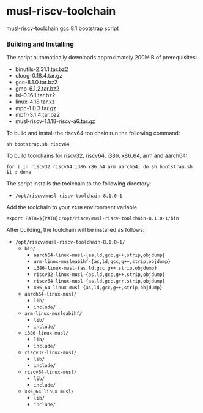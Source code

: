 # musl-riscv-toolchain

musl-riscv-toolchain gcc 8.1 bootstrap script

### Building and Installing

The script automatically downloads approximately 200MiB of prerequisites:

- binutils-2.31.1.tar.bz2
- cloog-0.18.4.tar.gz
- gcc-8.1.0.tar.bz2
- gmp-6.1.2.tar.bz2
- isl-0.16.1.tar.bz2
- linux-4.18.tar.xz
- mpc-1.0.3.tar.gz
- mpfr-3.1.4.tar.bz2
- musl-riscv-1.1.18-riscv-a6.tar.gz

To build and install the riscv64 toolchain run the following command:

```
sh bootstrap.sh riscv64
```

To build toolchains for riscv32, riscv64, i386, x86_64, arm and aarch64:

```
for i in riscv32 riscv64 i386 x86_64 arm aarch64; do sh bootstrap.sh $i ; done
```

The script installs the toolchain to the following directory:

- `/opt/riscv/musl-riscv-toolchain-8.1.0-1`

Add the toolchain to your `PATH` environment variable

```
export PATH=${PATH}:/opt/riscv/musl-riscv-toolchain-8.1.0-1/bin
```

After building, the toolchain will be installed as follows:

- `/opt/riscv/musl-riscv-toolchain-8.1.0-1/`
  - `bin/`
    - `aarch64-linux-musl-{as,ld,gcc,g++,strip,objdump}`
    - `arm-linux-musleabihf-{as,ld,gcc,g++,strip,objdump}`
    - `i386-linux-musl-{as,ld,gcc,g++,strip,objdump}`
    - `riscv32-linux-musl-{as,ld,gcc,g++,strip,objdump}`
    - `riscv64-linux-musl-{as,ld,gcc,g++,strip,objdump}`
    - `x86_64-linux-musl-{as,ld,gcc,g++,strip,objdump}`
  - `aarch64-linux-musl/`
    - `lib/`
    - `include/`
  - `arm-linux-musleabihf/`
    - `lib/`
    - `include/`
  - `i386-linux-musl/`
    - `lib/`
    - `include/`
  - `riscv32-linux-musl/`
    - `lib/`
    - `include/`
  - `riscv64-linux-musl/`
    - `lib/`
    - `include/`
  - `x86_64-linux-musl/`
    - `lib/`
    - `include/`


